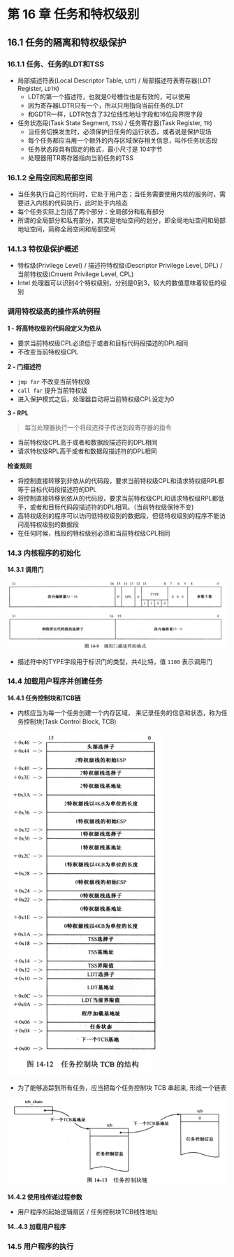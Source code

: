 # 第 16 章 任务和特权级别

##  16.1 任务的隔离和特权级保护

### 16.1.1 任务、任务的LDT和TSS

* 局部描述符表(Local Descriptor Table, `LDT`) / 局部描述符表寄存器(LDT Register, `LDTR`)
	* LDT的第一个描述符，也就是0号槽位也是有效的，可以使用
	* 因为寄存器LDTR只有一个，所以只用指向当前任务的LDT
	* 和GDTR一样，LDTR包含了32位线性地址字段和16位段界限字段
* 任务状态段(Task State Segment, `TSS`) / 任务寄存器(Task Register, `TR`)
	* 当任务切换发生时，必须保护旧任务的运行状态，或者说是保护现场
	* 每个任务都应当用一个额外的内存区域保存相关信息，叫作任务状态段
	* 任务状态段具有固定的格式，最小尺寸是 104字节
	* 处理器用TR寄存器指向当前任务的TSS

	
### 16.1.2 全局空间和局部空间

* 当任务执行自己的代码时，它处于用户态；当任务需要使用内核的服务时，需要进入内核的代码执行，此时处于内核态
* 每个任务实际上包括了两个部分：全局部分和私有部分
* 所谓的全局部分和私有部分，其实是地址空间的划分，即全局地址空间和局部地址空间，简称全局空间和局部空间


### 14.1.3 特权级保护概述

* 特权级(Privilege Level) / 描述符特权级(Descriptor Privilege Level, DPL) / 当前特权级(Crruent Privilege Level, CPL)
* Intel 处理器可以识别4个特权级别，分别是0到3，较大的数值意味着较低的级别


### 调用特权级高的操作系统例程

**1 - 将高特权级的代码段定义为依从**


* 要求当前特权级CPL必须低于或者和目标代码段描述的DPL相同
* 不改变当前特权级CPL

**2 - 门描述符**

* `jmp far` 不改变当前特权级
* `call far` 提升当前特权级
* 进入保护模式之后，处理器自动将当前特权级CPL设定为0

**3 - RPL**

> 每当处理器执行一个将段选择子传送到段寄存器的指令

* 当前特权级CPL高于或者和数据段描述符的DPL相同
* 请求特权级RPL高于或者和数据段描述符的DPL相同

**检查规则**

* 将控制直接转移到非依从的代码段，要求当前特权级CPL和请求特权级RPL都等于目标代码段描述符的DPL
* 将控制直接转移到依从的代码段，要求当前特权级CPL和请求特权级RPL都低于，或者和目标代码段描述符的DPL相同。（当前特权级保持不变)
* 高特权级别的程序可以访问低特权级别的数据段，但低特权级别的程序不能访问高特权级别的数据段
* 在任何时候，栈段的特权级别必须和当前特权级CPL相同


### 14.3 内核程序的初始化

**14.3.1 调用门**

<img src="14-9.png" />

* 描述符中的TYPE字段用于标识门的类型，共4比特，值 `1100` 表示调用门

### 14.4 加载用户程序并创建任务

**14.4.1 任务控制块和TCB链**

* 内核应当为每一个任务创建一个内存区域， 来记录任务的信息和状态，称为任务控制块(Task Control Block, TCB)


<img src="14-12.png" />

* 为了能够追踪到所有任务，应当把每个任务控制块 TCB 串起来, 形成一个链表

<img src="14-13.png" />

**14.4.2 使用栈传递过程参数**

* 用户程序的起始逻辑扇区 / 任务控制块TCB线性地址

**14..4.3 加载用户程序**



### 14.5 用户程序的执行